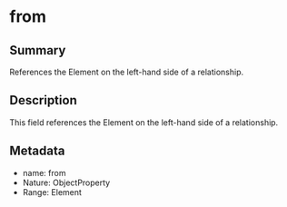 <!-- Automatically generated by spec-parser v2.0.0 on 2024-01-08T22:20:56.273795+00:00 -->
<!-- SPDX-License-Identifier: Community-Spec-1.0 -->

# from

## Summary

References the Element on the left-hand side of a relationship.


## Description

This field references the Element on the left-hand side of a relationship.


## Metadata

- name: from
- Nature: ObjectProperty
- Range: Element





